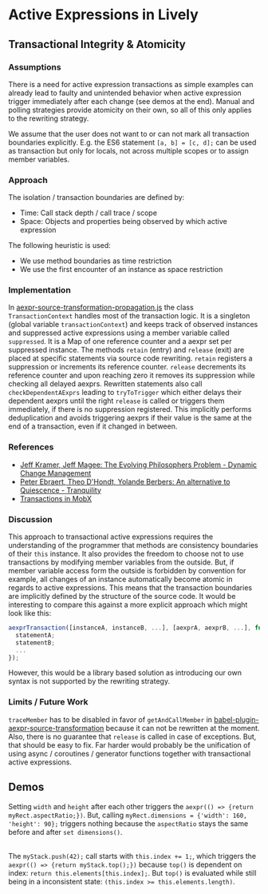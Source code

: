 # Active Expressions in Lively

## Transactional Integrity & Atomicity

### Assumptions
There is a need for active expression transactions as simple examples can already lead to faulty and unintended behavior when active expression trigger immediately after each change (see demos at the end). Manual and polling strategies provide atomicity on their own, so all of this only applies to the rewriting strategy.

We assume that the user does not want to or can not mark all transaction boundaries explicitly. E.g. the ES6 statement `[a, b] = [c, d];` can be used as transaction but only for locals, not across multiple scopes or to assign member variables.

### Approach
The isolation / transaction boundaries are defined by:
- Time: Call stack depth / call trace / scope
- Space: Objects and properties being observed by which active expression

The following heuristic is used:
- We use method boundaries as time restriction
- We use the first encounter of an instance as space restriction

### Implementation
In [aexpr-source-transformation-propagation.js](https://lively-kernel.org/lively4/lively4-core/src/client/reactive/active-expressions/aexpr-source-transformation-propagation/src/aexpr-source-transformation-propagation.js) the class `TransactionContext` handles most of the transaction logic.
It is a singleton (global variable `transactionContext`) and keeps track of observed instances and suppressed active expressions using a member variable called `suppressed`. It is a Map of one reference counter and a aexpr set per suppressed instance. The methods `retain` (entry) and `release` (exit) are placed at specific statements via source code rewriting.
`retain` registers a suppression or increments its reference counter.
`release` decrements its reference counter and upon reaching zero it removes its suppression while checking all delayed aexprs.
Rewritten statements also call `checkDependentAExprs` leading to `tryToTrigger` which either delays their dependent aexprs until the right `release` is called or triggers them immediately, if there is no suppression registered. This implicitly performs deduplication and avoids triggering aexprs if their value is the same at the end of a transaction, even if it changed in between.

### References
- [Jeff Kramer, Jeff Magee: The Evolving Philosophers Problem - Dynamic Change Management](https://www.researchgate.net/publication/3187315_The_Evolving_Philosophers_Problem_Dynamic_Change_Management)
- [Peter Ebraert, Theo D'Hondt, Yolande Berbers: An alternative to Quiescence - Tranquility](https://www.researchgate.net/publication/224674477_An_alternative_to_Quiescence_Tranquility)
- [Transactions in MobX](https://mobx.js.org/refguide/transaction.html)

### Discussion
This approach to transactional active expressions requires the understanding of the programmer that methods are consistency boundaries of their `this` instance. It also provides the freedom to choose not to use transactions by modifying member variables from the outside. But, if member variable access form the outside is forbidden by convention for example, all changes of an instance automatically become atomic in regards to active expressions. This means that the transaction boundaries are implicitly defined by the structure of the source code. It would be interesting to compare this against a more explicit approach which might look like this:
```javascript
aexprTransaction([instanceA, instanceB, ...], [aexprA, aexprB, ...], function() {
  statementA;
  statementB;
  ...
});
```
However, this would be a library based solution as introducing our own syntax is not supported by the rewriting strategy.

### Limits / Future Work
`traceMember` has to be disabled in favor of `getAndCallMember` in [babel-plugin-aexpr-source-transformation](https://lively-kernel.org/lively4/lively4-core/src/client/reactive/active-expressions/babel-plugin-aexpr-source-transformation/index.js) because it can not be rewritten at the moment.
Also, there is no guarantee that `release` is called in case of exceptions.
But, that should be easy to fix. Far harder would probably be the unification of using async / coroutines / generator functions together with transactional active expressions.


## Demos
<script>
lively.create('lively-code-mirror').then(cm => {
  return fetch(lively4url+'/demos/trans-aexpr/rect.js').then(res => res.text()).then(txt => {
    cm.value = txt;
    return cm;
  });
});
</script>
Setting `width` and `height` after each other triggers the `aexpr(() => {return myRect.aspectRatio;})`.
But, calling `myRect.dimensions = {'width': 160, 'height': 90};` triggers nothing because the `aspectRatio` stays the same before and after `set dimensions()`.
<br/>
<br/>
<script>
lively.create('lively-code-mirror').then(cm => {
  return fetch(lively4url+'/demos/trans-aexpr/stack.js').then(res => res.text()).then(txt => {
    cm.value = txt;
    return cm;
  });
});
</script>
The `myStack.push(42);` call starts with `this.index += 1;`,
which triggers the `aexpr(() => {return myStack.top();})` because
`top()` is dependent on index: `return this.elements[this.index];`.
But `top()` is evaluated while still being in a inconsistent state: `(this.index >= this.elements.length)`.
